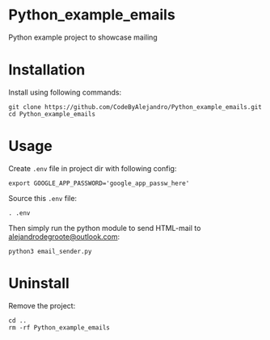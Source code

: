 # Python_example_emails
Python example project to showcase mailing

# Installation
Install using following commands:
```shell
git clone https://github.com/CodeByAlejandro/Python_example_emails.git
cd Python_example_emails
```

# Usage
Create `.env` file in project dir with following config:
```shell
export GOOGLE_APP_PASSWORD='google_app_passw_here'
```
Source this `.env` file:
```shell
. .env
```
Then simply run the python module to send HTML-mail to alejandrodegroote@outlook.com:
```shell
python3 email_sender.py
```

# Uninstall
Remove the project:
```shell
cd ..
rm -rf Python_example_emails
```
